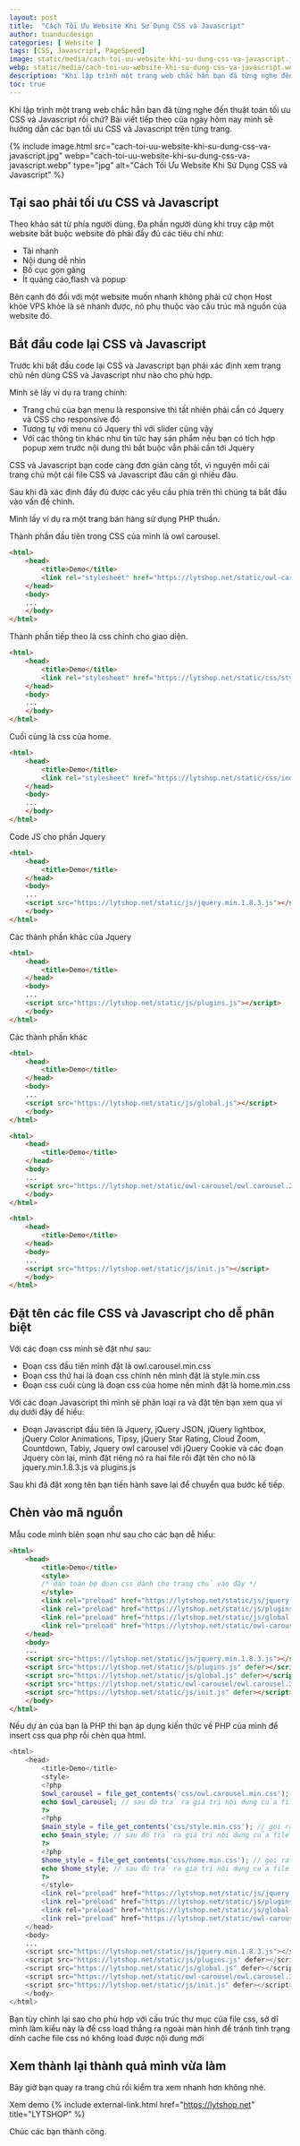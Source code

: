 ```yaml
---
layout: post
title:  "Cách Tối Ưu Website Khi Sử Dụng CSS và Javascript"
author: tuanducdesign
categories: [ Website ]
tags: [CSS, Javascript, PageSpeed]
image: static/media/cach-toi-uu-website-khi-su-dung-css-va-javascript.jpg
webp: static/media/cach-toi-uu-website-khi-su-dung-css-va-javascript.webp
description: "Khi lập trình một trang web chắc hẳn bạn đã từng nghe đến thuật toán tối ưu CSS và Javascript rồi chứ."
toc: true
---
```


Khi lập trình một trang web chắc hẳn bạn đã từng nghe đến thuật toán tối ưu CSS và Javascript rồi chứ? Bài viết tiếp theo của ngày hôm nay mình sẽ hướng dẫn các bạn tối ưu CSS và Javascript trên từng trang.

{% include image.html src="cach-toi-uu-website-khi-su-dung-css-va-javascript.jpg" webp="cach-toi-uu-website-khi-su-dung-css-va-javascript.webp" type="jpg" alt="Cách Tối Ưu Website Khi Sử Dụng CSS và Javascript" %}

## Tại sao phải tối ưu CSS và Javascript

Theo khảo sát từ phía người dùng. Đa phần người dùng khi truy cập một website bắt buộc website đó phải đầy đủ các tiêu chí như:

- Tải nhanh
- Nội dung dễ nhìn
- Bố cục gọn gàng
- Ít quảng cáo,flash và popup

Bên cạnh đó đối với một website muốn nhanh không phải cứ chọn Host khỏe VPS khỏe là sẽ nhanh được, nó phụ thuộc vào cấu trúc mã nguồn của website đó.

## Bắt đầu code lại CSS và Javascript

Trước khi bắt đầu code lại CSS và Javascript bạn phải xác định xem trang chủ nên dùng CSS và Javascript như nào cho phù hợp.

Mình sẽ lấy ví dụ ra trang chính:

- Trang chủ của bạn menu là responsive thì tất nhiên phải cần có Jquery và CSS cho responsive đó
- Tương tự với menu có Jquery thì với slider cũng vậy
- Với các thông tin khác như tin tức hay sản phẩm nếu bạn có tích hợp popup xem trước nội dung thì bắt buộc vẫn phải cần tới Jquery

CSS và Javascript bạn code càng đơn giản càng tốt, vì nguyên mỗi cái trang chủ một cái file CSS và Javascript đâu cần gì nhiều đâu.

Sau khi đã xác định đầy đủ được các yêu cầu phía trên thì chúng ta bắt đầu vào vấn đề chính.

Mình lấy ví dụ ra một trang bán hàng sử dụng PHP thuần.

Thành phần đầu tiên trong CSS của mình là owl carousel.

```html
<html>
    <head>
        <title>Demo</title>
        <link rel="stylesheet" href="https://lytshop.net/static/owl-carousel/owl.carousel.2.3.4.min.css" />
    </head>
    <body>
    ...
    </body>
</html>
```

Thành phần tiếp theo là css chính cho giao diện.

```html
<html>
    <head>
        <title>Demo</title>
        <link rel="stylesheet" href="https://lytshop.net/static/css/style.css" />
    </head>
    <body>
    ...
    </body>
</html>
```

Cuối cùng là css của home.

```html
<html>
    <head>
        <title>Demo</title>
        <link rel="stylesheet" href="https://lytshop.net/static/css/index.css" />
    </head>
    <body>
    ...
    </body>
</html>
```

Code JS cho phần Jquery

```html
<html>
    <head>
        <title>Demo</title>
    </head>
    <body>
    ...
    <script src="https://lytshop.net/static/js/jquery.min.1.8.3.js"></script>
    </body>
</html>
```

Các thành phần khác của Jquery

```html
<html>
    <head>
        <title>Demo</title>
    </head>
    <body>
    ...
    <script src="https://lytshop.net/static/js/plugins.js"></script>
    </body>
</html>
```

Các thành phần khác

```html
<html>
    <head>
        <title>Demo</title>
    </head>
    <body>
    ...
    <script src="https://lytshop.net/static/js/global.js"></script>
    </body>
</html>
```

```html
<html>
    <head>
        <title>Demo</title>
    </head>
    <body>
    ...
    <script src="https://lytshop.net/static/owl-carousel/owl.carousel.2.3.4.min.js"></script>
    </body>
</html>
```

```html
<html>
    <head>
        <title>Demo</title>
    </head>
    <body>
    ...
    <script src="https://lytshop.net/static/js/init.js"></script>
    </body>
</html>
```

## Đặt tên các file CSS và Javascript cho dễ phân biệt

Với các đoạn css mình sẽ đặt như sau:

- Đoạn css đầu tiên mình đặt là owl.carousel.min.css
- Đoạn css thứ hai là đoạn css chính nên mình đặt là style.min.css
- Đoạn css cuối cùng là đoạn css của home nên mình đặt là home.min.css

Với các đoạn Javascript thì mình sẽ phân loại ra và đặt tên bạn xem qua ví dụ dưới đây để hiểu:

- Đoạn Javascript đầu tiên là Jquery, jQuery JSON, jQuery lightbox, jQuery Color Animations, Tipsy, jQuery Star Rating, Cloud Zoom, Countdown, Tabiy, Jquery owl carousel với jQuery Cookie và các đoạn Jquery còn lại, mình đặt riêng nó ra hai file rồi đặt tên cho nó là jquery.min.1.8.3.js và plugins.js

Sau khi đã đặt xong tên bạn tiến hành save lại để chuyển qua bước kế tiếp.

## Chèn vào mã nguồn

Mẫu code mình biên soạn như sau cho các bạn dễ hiểu:

```html
<html>
    <head>
        <title>Demo</title>
        <style>
        /* dán toàn bộ đoạn css dành cho trang chủ vào đây */
        </style>
        <link rel="preload" href="https://lytshop.net/static/js/jquery.min.1.8.3.js" as="script"/>
        <link rel="preload" href="https://lytshop.net/static/js/plugins.js" as="script"/>
        <link rel="preload" href="https://lytshop.net/static/js/global.js" as="script"/>
        <link rel="preload" href="https://lytshop.net/static/owl-carousel/owl.carousel.2.3.4.min.js" as="script"/>
    </head>
    <body>
    ...
    <script src="https://lytshop.net/static/js/jquery.min.1.8.3.js"></script>
    <script src="https://lytshop.net/static/js/plugins.js" defer></script>
    <script src="https://lytshop.net/static/js/global.js" defer></script>
    <script src="https://lytshop.net/static/owl-carousel/owl.carousel.2.3.4.min.js" defer></script>
    <script src="https://lytshop.net/static/js/init.js" defer></script>
    </body>
</html> 
```

Nếu dự án của bạn là PHP thì bạn áp dụng kiến thức về PHP của mình để insert css qua php rồi chèn qua html.

```php
<html>
    <head>
        <title>Demo</title>
        <style>
        <?php
        $owl_carousel = file_get_contents('css/owl.carousel.min.css'); // gọi ra hàm $owl_carousel
        echo $owl_carousel; // sau đó trả ra giá trị nội dung của file css
        ?>
        <?php
        $main_style = file_get_contents('css/style.min.css'); // gọi ra hàm $main_style
        echo $main_style; // sau đó trả ra giá trị nội dung của file css
        ?>
        <?php
        $home_style = file_get_contents('css/home.min.css'); // gọi ra hàm $home_style
        echo $home_style; // sau đó trả ra giá trị nội dung của file css
        ?>
        </style>
        <link rel="preload" href="https://lytshop.net/static/js/jquery.min.1.8.3.js" as="script"/>
        <link rel="preload" href="https://lytshop.net/static/js/plugins.js" as="script"/>
        <link rel="preload" href="https://lytshop.net/static/js/global.js" as="script"/>
        <link rel="preload" href="https://lytshop.net/static/owl-carousel/owl.carousel.2.3.4.min.js" as="script"/>
    </head>
    <body>
    ...
    <script src="https://lytshop.net/static/js/jquery.min.1.8.3.js"></script>
    <script src="https://lytshop.net/static/js/plugins.js" defer></script>
    <script src="https://lytshop.net/static/js/global.js" defer></script>
    <script src="https://lytshop.net/static/owl-carousel/owl.carousel.2.3.4.min.js" defer></script>
    <script src="https://lytshop.net/static/js/init.js" defer></script>
    </body>
</html>
```

Bạn tùy chỉnh lại sao cho phù hợp với cấu trúc thư mục của file css, sở dĩ mình làm kiểu này là để css load thẳng ra ngoài màn hình để tránh tình trạng dính cache file css nó không load được nội dung mới

## Xem thành lại thành quả mình vừa làm

Bây giờ bạn quay ra trang chủ rồi kiểm tra xem nhanh hơn không nhé.

Xem demo {% include external-link.html href="https://lytshop.net" title="LYTSHOP" %}

Chúc các bạn thành công.
